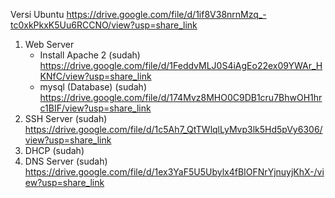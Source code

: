 Versi Ubuntu 
https://drive.google.com/file/d/1if8V38nrnMzq_-tc0xkPkxK5Uu6RCCNO/view?usp=share_link
1. Web Server 
   - Install Apache 2 (sudah)
    https://drive.google.com/file/d/1FeddvMLJ0S4iAgEo22ex09YWAr_HKNfC/view?usp=share_link
   - mysql (Database) (sudah)
    https://drive.google.com/file/d/174Mvz8MHO0C9DB1cru7BhwOH1hrc1BIF/view?usp=share_link
3. SSH Server (sudah)
https://drive.google.com/file/d/1c5Ah7_QtTWlqlLyMvp3lk5Hd5pVy6306/view?usp=share_link
4. DHCP (sudah)
5. DNS Server (sudah)
https://drive.google.com/file/d/1ex3YaF5U5Ubylx4fBIOFNrYjnuyjKhX-/view?usp=share_link
   
